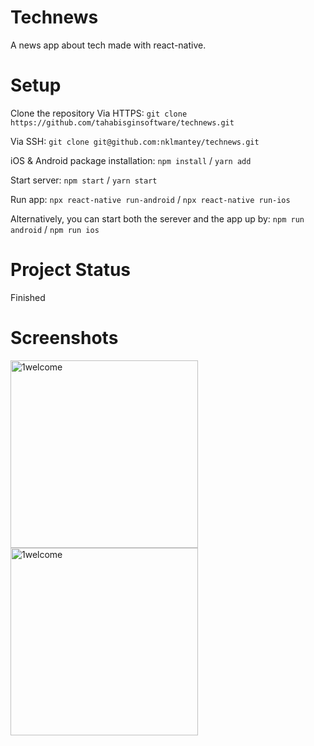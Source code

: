 # Technews

A news app about tech made with react-native.

# Setup

Clone the repository
Via HTTPS: `git clone https://github.com/tahabisginsoftware/technews.git`

Via SSH: `git clone git@github.com:nklmantey/technews.git`

iOS & Android package installation: `npm install` / `yarn add`

Start server: `npm start` / `yarn start`

Run app: `npx react-native run-android` / `npx react-native run-ios`

Alternatively, you can start both the serever and the app up by: `npm run android` / `npm run ios`

# Project Status
Finished

# Screenshots
<img align="left" alt="1welcome" src="https://imgur.com/E2Yi9p0" width="300"/>
<img align="left" alt="1welcome" src="https://i.ibb.co/k4DJVgF/two-news.png" width="300"/>
